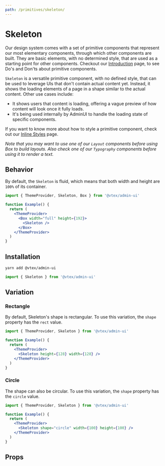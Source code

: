 ```yaml
---
path: /primitives/skeleton/
---
```


# Skeleton

Our design system comes with a set of primitive components that represent our most elementary components, through which other components are built. They are basic elements, with no determined style, that are used as a starting point for other components. Checkout our [Introduction](/primitives/introduction) page, to see Do's and Don'ts about primitive components. 

`Skeleton` is a versatile primitive component, with no defined style, that can be used to leverage UIs that don't contain actual content yet. Instead, it shows the loading elements of a page in a shape similar to the actual content. Other use cases include:
- It shows users that content is loading, offering a vague preview of how content will look once it fully loads.
- It's being used internally by AdminUI to handle the loading state of specific components.

If you want to know more about how to style a primitive component, check out our [Inline Styles](/theming/inline-styles/) page.

*Note that you may want to use one of our `Layout` components before using Box to build layouts. Also check one of our `Typography` components before using it to render a text.*



## Behavior

By default, the `Skeleton` is fluid, which means that both width and height are `100%` of its container.

```jsx
import { ThemeProvider, Skeleton, Box } from '@vtex/admin-ui'

function Example() {
  return (
    <ThemeProvider>
      <Box width="full" height={192}>
        <Skeleton />
      </Box>
    </ThemeProvider>
  )
}
```

## Installation

```sh static
yarn add @vtex/admin-ui
```

```jsx static
import { Skeleton } from '@vtex/admin-ui'
```

## Variation

### Rectangle

By default, Skeleton's shape is rectangular. To use this variation, the `shape` property has the `rect` value.

```jsx
import { ThemeProvider, Skeleton } from '@vtex/admin-ui'

function Example() {
  return (
    <ThemeProvider>
      <Skeleton height={128} width={128} />
    </ThemeProvider>
  )
}
```

### Circle

The shape can also be circular. To use this variation, the `shape` property has the `circle` value.

```jsx
import { ThemeProvider, Skeleton } from '@vtex/admin-ui'

function Example() {
  return (
    <ThemeProvider>
      <Skeleton shape="circle" width={100} height={100} />
    </ThemeProvider>
  )
}
```

## Props

<proptypes heading="Skeleton" component="Skeleton" />

